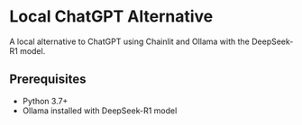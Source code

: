 # Local ChatGPT Alternative

A local alternative to ChatGPT using Chainlit and Ollama with the DeepSeek-R1 model.

## Prerequisites

- Python 3.7+
- Ollama installed with DeepSeek-R1 model

